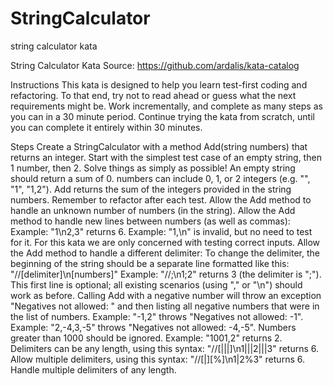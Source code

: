 # StringCalculator
string calculator kata

String Calculator Kata
Source: https://github.com/ardalis/kata-catalog

Instructions
This kata is designed to help you learn test-first coding and refactoring. To that end, try not to read ahead or guess what the next requirements might be. Work incrementally, and complete as many steps as you can in a 30 minute period. Continue trying the kata from scratch, until you can complete it entirely within 30 minutes.

Steps
Create a StringCalculator with a method Add(string numbers) that returns an integer.
Start with the simplest test case of an empty string, then 1 number, then 2.
Solve things as simply as possible!
An empty string should return a sum of 0.
numbers can include 0, 1, or 2 integers (e.g. "", "1", "1,2").
Add returns the sum of the integers provided in the string numbers.
Remember to refactor after each test.
Allow the Add method to handle an unknown number of numbers (in the string).
Allow the Add method to handle new lines between numbers (as well as commas):
Example: "1\n2,3" returns 6.
Example: "1,\n" is invalid, but no need to test for it. For this kata we are only concerned with testing correct inputs.
Allow the Add method to handle a different delimiter:
To change the delimiter, the beginning of the string should be a separate line formatted like this: "//[delimiter]\n[numbers]"
Example: "//;\n1;2" returns 3 (the delimiter is ";").
This first line is optional; all existing scenarios (using "," or "\n") should work as before.
Calling Add with a negative number will throw an exception "Negatives not allowed: " and then listing all negative numbers that were in the list of numbers.
Example: "-1,2" throws "Negatives not allowed: -1".
Example: "2,-4,3,-5" throws "Negatives not allowed: -4,-5".
Numbers greater than 1000 should be ignored.
Example: "1001,2" returns 2.
Delimiters can be any length, using this syntax: "//[|||]\n1|||2|||3" returns 6.
Allow multiple delimiters, using this syntax: "//[|][%]\n1|2%3" returns 6.
Handle multiple delimiters of any length.
